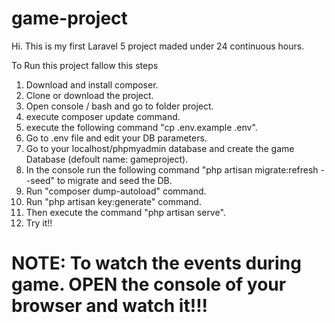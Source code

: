 # game-project

Hi. This is my first Laravel 5 project maded under 24 continuous hours.

To Run this project fallow this steps

1. Download and install composer.
2. Clone or download the project.
3. Open console / bash and go to folder project.
4. execute composer update command.
5. execute the following command "cp .env.example .env".
6. Go to .env file and edit your DB parameters.
7. Go to your localhost/phpmyadmin database and create the game Database (defoult name: gameproject).
8. In the console run the following command "php artisan migrate:refresh --seed" to migrate and seed the DB.
9. Run "composer dump-autoload" command.
10. Run "php artisan key:generate" command.
11. Then execute the command "php artisan serve".
12. Try it!!

# NOTE: To watch the events during game. OPEN the console of your browser and watch it!!!

